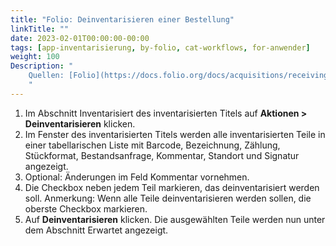 ```yaml
---
title: "Folio: Deinventarisieren einer Bestellung"
linkTitle: ""
date: 2023-02-01T00:00:00-00:00
tags: [app-inventarisierung, by-folio, cat-workflows, for-anwender]
weight: 100
Description: "
    Quellen: [Folio](https://docs.folio.org/docs/acquisitions/receiving/#unreceiving-an-order) & [GBV](https://info.gbv.de/display/FOLIOGBVEXTERN/Folio:+Deinventarisieren+einer+Bestellung)
    "
---
```


1.  Im Abschnitt Inventarisiert des inventarisierten Titels auf **Aktionen > Deinventarisieren** klicken.
2.  Im Fenster des inventarisierten Titels werden alle inventarisierten Teile in einer tabellarischen Liste mit Barcode, Bezeichnung, Zählung, Stückformat, Bestandsanfrage, Kommentar, Standort und Signatur angezeigt.
3.  Optional: Änderungen im Feld Kommentar vornehmen.
4.  Die Checkbox neben jedem Teil markieren, das deinventarisiert werden soll. Anmerkung: Wenn alle Teile deinventarisieren werden sollen, die oberste Checkbox markieren.
5.  Auf **Deinventarisieren** klicken. Die ausgewählten Teile werden nun unter dem Abschnitt Erwartet angezeigt.
